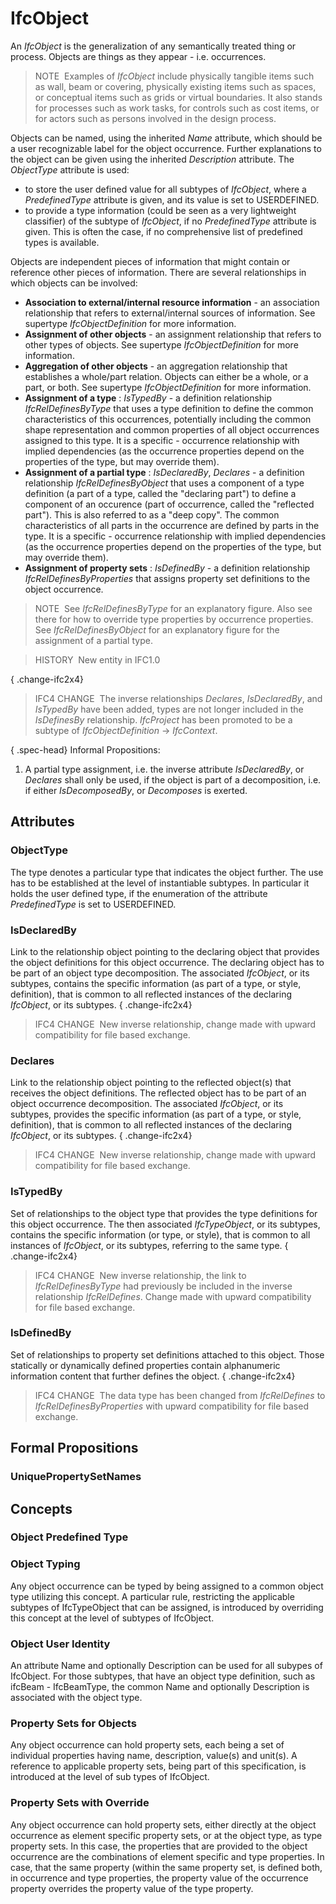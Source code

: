 # IfcObject

An _IfcObject_ is the generalization of any semantically treated thing or process. Objects are things as they appear - i.e. occurrences.

> NOTE&nbsp; Examples of _IfcObject_ include physically tangible items such as wall, beam or covering, physically existing items such as spaces, or conceptual items such as grids or virtual boundaries. It also stands for processes such as work tasks, for controls such as cost items, or for actors such as persons involved in the design process.

Objects can be named, using the inherited _Name_ attribute, which should be a user recognizable label for the object occurrence. Further explanations to the object can be given using the inherited _Description_ attribute. The _ObjectType_ attribute is used:

* to store the user defined value for all subtypes of _IfcObject_, where a _PredefinedType_ attribute is given, and its value is set to USERDEFINED.
* to provide a type information (could be seen as a very lightweight classifier) of the subtype of _IfcObject_, if no _PredefinedType_ attribute is given. This is often the case, if no comprehensive list of predefined types is available.

Objects are independent pieces of information that might contain or reference other pieces of information. There are several relationships in which objects can be involved:

* **Association to external/internal resource information** - an association relationship that refers to external/internal sources of information. See supertype _IfcObjectDefinition_ for more information.
* **Assignment of other objects** - an assignment relationship that refers to other types of objects. See supertype _IfcObjectDefinition_ for more information.
* **Aggregation of other objects** - an aggregation relationship that establishes a whole/part relation. Objects can either be a whole, or a part, or both. See supertype _IfcObjectDefinition_ for more information.
* **Assignment of a type** : _IsTypedBy_ - a definition relationship _IfcRelDefinesByType_ that uses a type definition to define the common characteristics of this occurrences, potentially including the common shape representation and common properties of all object occurrences assigned to this type. It is a specific - occurrence relationship with implied dependencies (as the occurrence properties depend on the properties of the type, but may override them).
* **Assignment of a partial type** : _IsDeclaredBy_, _Declares_ - a definition relationship _IfcRelDefinesByObject_ that uses a component of a type definition (a part of a type, called the "declaring part") to define a component of an occurence (part of occurrence, called the "reflected part"). This is also referred to as a "deep copy". The common characteristics of all parts in the occurrence are defined by parts in the type. It is a specific - occurrence relationship with implied dependencies (as the occurrence properties depend on the properties of the type, but may override them).  
* **Assignment of property sets** : _IsDefinedBy_ - a definition relationship _IfcRelDefinesByProperties_ that assigns property set definitions to the object occurrence.

> NOTE&nbsp; See _IfcRelDefinesByType_ for an explanatory figure. Also see there for how to override type properties by occurrence properties. See _IfcRelDefinesByObject_ for an explanatory figure for the assignment of a partial type.

> HISTORY&nbsp; New entity in IFC1.0

{ .change-ifc2x4}
> IFC4 CHANGE&nbsp; The inverse relationships _Declares_, _IsDeclaredBy_, and _IsTypedBy_ have been added, types are not longer included in the _IsDefinesBy_ relationship. _IfcProject_ has been promoted to be a subtype of _IfcObjectDefinition_ -> _IfcContext_.

{ .spec-head}
Informal Propositions:

1. A partial type assignment, i.e. the inverse attribute _IsDeclaredBy_, or _Declares_ shall only be used, if the object is part of a decomposition, i.e. if either _IsDecomposedBy_, or _Decomposes_ is exerted.

## Attributes

### ObjectType
The type denotes a particular type that indicates the object further. The use has to be established at the level of instantiable subtypes. In particular it holds the user defined type, if the enumeration of the attribute _PredefinedType_ is set to USERDEFINED.

### IsDeclaredBy
Link to the relationship object pointing to the declaring object that provides the object definitions for this object occurrence. The declaring object has to be part of an object type decomposition. The associated _IfcObject_, or its subtypes, contains the specific information (as part of a type, or style, definition), that is common to all reflected instances of the declaring _IfcObject_, or its subtypes. 
{ .change-ifc2x4}
> IFC4 CHANGE&nbsp; New inverse relationship, change made with upward compatibility for file based exchange.

### Declares
Link to the relationship object pointing to the reflected object(s) that receives the object definitions. The reflected object has to be part of an object occurrence decomposition. The associated _IfcObject_, or its subtypes, provides the specific information (as part of a type, or style, definition), that is common to all reflected instances of the declaring _IfcObject_, or its subtypes. 
{ .change-ifc2x4}
> IFC4 CHANGE&nbsp; New inverse relationship, change made with upward compatibility for file based exchange.

### IsTypedBy
Set of relationships to the object type that provides the type definitions for this object occurrence. The then associated _IfcTypeObject_, or its subtypes, contains the specific information (or type, or style), that is common to all instances of _IfcObject_, or its subtypes, referring to the same type. 
{ .change-ifc2x4}
> IFC4 CHANGE&nbsp; New inverse relationship, the link to _IfcRelDefinesByType_ had previously be included in the inverse relationship _IfcRelDefines_. Change made with upward compatibility for file based exchange.

### IsDefinedBy
Set of relationships to property set definitions attached to this object. Those statically or dynamically defined properties contain alphanumeric information content that further defines the object. 
{ .change-ifc2x4}
> IFC4 CHANGE&nbsp; The data type has been changed from _IfcRelDefines_ to _IfcRelDefinesByProperties_ with upward compatibility for file based exchange.

## Formal Propositions

### UniquePropertySetNames


## Concepts

### Object Predefined Type


### Object Typing

Any object occurrence can be typed by being assigned to a common object type utilizing this concept. A particular rule, restricting the applicable subtypes of IfcTypeObject that can be assigned, is introduced by overriding this concept at the level of subtypes of IfcObject.

 


### Object User Identity

An attribute Name and optionally Description can be used for all subypes of IfcObject. For those subtypes, that have an object type definition, such as ifcBeam - IfcBeamType, the common Name and optionally Description is associated with the object type.


### Property Sets for Objects

Any object occurrence can hold property sets, each being a set of individual properties having name, description, value(s) and unit(s). A reference to applicable property sets, being part of this specification, is introduced at the level of sub types of IfcObject.


### Property Sets with Override

Any object occurrence can hold property sets, either directly at the object occurrence as element specific property sets, or at the object type, as type property sets. In this case, the properties that are provided to the object occurrence are the combinations of element specific and type properties. In case, that the same property (within the same property set, is defined both, in occurrence and type properties, the property value of the occurrence property overrides the property value of the type property.


